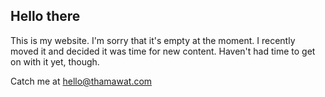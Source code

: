 ## Hello there

This is my website. I'm sorry that it's empty at the moment. 
I recently moved it and decided it was time for new content. 
Haven't had time to get on with it yet, though.

Catch me at [hello@thamawat.com](mailto:hello@thamawat.com)
